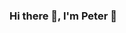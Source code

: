 ### Hi there 👀, I'm Peter 👋

<!--[![My Github Stats](https://github-readme-stats.vercel.app/api?username=PeterStolz&hide=stars)](https://github.com/anuraghazra/github-readme-stats) -->

<!--
**PeterStolz/PeterStolz** is a ✨ _special_ ✨ repository because its `README.md` (this file) appears on your GitHub profile.

Here are some ideas to get you started:

- 🔭 I’m currently working on ...
- 🌱 I’m currently learning ...
- 👯 I’m looking to collaborate on ...
- 🤔 I’m looking for help with ...
- 💬 Ask me about ...
- 📫 How to reach me: ...
- 😄 Pronouns: ...
- ⚡ Fun fact: ...
-->
